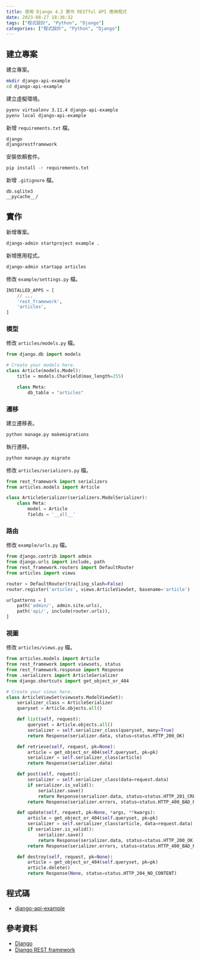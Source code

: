 ```yaml
---
title: 使用 Django 4.2 實作 RESTful API 應用程式
date: 2023-08-27 18:36:32
tags: ["程式設計", "Python", "Django"]
categories: ["程式設計", "Python", "Django"]
---
```


## 建立專案

建立專案。

```bash
mkdir django-api-example
cd django-api-example
```

建立虛擬環境。

```bash
pyenv virtualenv 3.11.4 django-api-example
pyenv local django-api-example
```

新增 `requirements.txt` 檔。

```txt
django
djangorestframework
```

安裝依賴套件。

```bash
pip install -r requirements.txt
```

新增 `.gitignore` 檔。

```env
db.sqlite3
__pycache__/
```

## 實作

新增專案。

```bash
django-admin startproject example .
```

新增應用程式。

```bash
django-admin startapp articles
```

修改 `example/settings.py` 檔。

```py
INSTALLED_APPS = [
    // ...
    'rest_framework',
    'articles',
]
```

### 模型

修改 `articles/models.py` 檔。

```py
from django.db import models

# Create your models here.
class Article(models.Model):
    title = models.CharField(max_length=255)

    class Meta:
        db_table = "articles"
```

### 遷移

建立遷移表。

```bash
python manage.py makemigrations
```

執行遷移。

```bash
python manage.py migrate
```

修改 `articles/serializers.py` 檔。

```py
from rest_framework import serializers
from articles.models import Article

class ArticleSerializer(serializers.ModelSerializer):
    class Meta:
        model = Article
        fields = '__all__'
```

### 路由

修改 `example/urls.py` 檔。

```py
from django.contrib import admin
from django.urls import include, path
from rest_framework.routers import DefaultRouter
from articles import views

router = DefaultRouter(trailing_slash=False)
router.register('articles', views.ArticleViewSet, basename='article')

urlpatterns = [
    path('admin/', admin.site.urls),
    path('api/', include(router.urls)),
]
```

### 視圖

修改 `articles/views.py` 檔。

```py
from articles.models import Article
from rest_framework import viewsets, status
from rest_framework.response import Response
from .serializers import ArticleSerializer
from django.shortcuts import get_object_or_404

# Create your views here.
class ArticleViewSet(viewsets.ModelViewSet):
    serializer_class = ArticleSerializer
    queryset = Article.objects.all()

    def list(self, request):
        queryset = Article.objects.all()
        serializer = self.serializer_class(queryset, many=True)
        return Response(serializer.data, status=status.HTTP_200_OK)

    def retrieve(self, request, pk=None):
        article = get_object_or_404(self.queryset, pk=pk)
        serializer = self.serializer_class(article)
        return Response(serializer.data)

    def post(self, request):
        serializer = self.serializer_class(data=request.data)
        if serializer.is_valid():
            serializer.save()
            return Response(serializer.data, status=status.HTTP_201_CREATED)
        return Response(serializer.errors, status=status.HTTP_400_BAD_REQUEST)

    def update(self, request, pk=None, *args, **kwargs):
        article = get_object_or_404(self.queryset, pk=pk)
        serializer = self.serializer_class(article, data=request.data)
        if serializer.is_valid():
            serializer.save()
            return Response(serializer.data, status=status.HTTP_200_OK)
        return Response(serializer.errors, status=status.HTTP_400_BAD_REQUEST)

    def destroy(self, request, pk=None):
        article = get_object_or_404(self.queryset, pk=pk)
        article.delete()
        return Response(None, status=status.HTTP_204_NO_CONTENT)
```

## 程式碼

- [django-api-example](https://github.com/memochou1993/django-api-example)

## 參考資料

- [Django](https://www.djangoproject.com/)
- [Django REST framework](https://www.django-rest-framework.org/)
